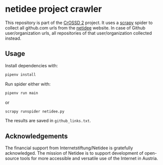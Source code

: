 # netidee project crawler

This repository is part of the [CrOSSD 2](https://www.netidee.at/crossd2) project. It uses a [scrapy](https://scrapy.org/) spider to collect all github.com urls from the [netidee](https://www.netidee.at/) website.
In case of Github user/organization urls, all repositories of that user/organization collected instead.

## Usage

Install dependencies with:
```bash
pipenv install
```

Run spider either with:
```bash
pipenv run main
```
or
```bash
scrapy runspider netidee.py
```

The results are saved in `github_links.txt`.

## Acknowledgements

The financial support from Internetstiftung/Netidee is gratefully acknowledged. The mission of Netidee is to support development of open-source tools for more accessible and versatile use of the Internet in Austria.
